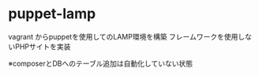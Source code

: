 # puppet-lamp

vagrant からpuppetを使用してのLAMP環境を構築
フレームワークを使用しないPHPサイトを実装

※composerとDBへのテーブル追加は自動化していない状態
